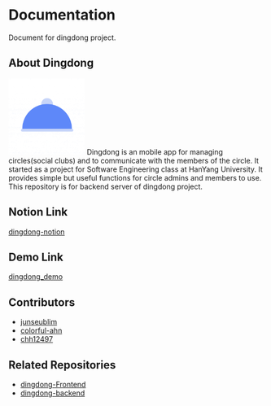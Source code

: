 # Documentation
Document for dingdong project. <br>

## About Dingdong
<img src="https://github.com/dingdongProject/Backend-django/blob/master/image/dingdong.gif?raw=true" width="150"/>
Dingdong is an mobile app for managing circles(social clubs) and to communicate with the members of the circle. It started as a project for Software Engineering
class at HanYang University. It provides simple but useful functions for circle admins and members to use. This repository is for backend server of dingdong project.

## Notion Link
[dingdong-notion](https://www.notion.so/ee081022fb234261b9534ddfcd7a67c9)

## Demo Link
[dingdong_demo](https://www.youtube.com/watch?v=3OvvbV-6EnE&t=188s)

## Contributors

- [junseublim](https://github.com/junseublim)
- [colorful-ahn](https://github.com/colorful-ahn)
- [chh12497](https://github.com/chh12497)

## Related Repositories
- [dingdong-Frontend](https://github.com/dingdongProject/Frontend-react-native)
- [dingdong-backend](https://github.com/dingdongProject/Backend-django)
